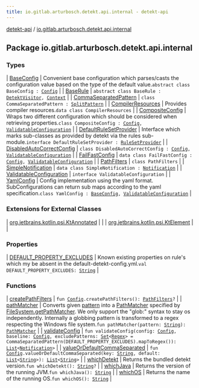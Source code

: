 ```yaml
---
title: io.gitlab.arturbosch.detekt.api.internal - detekt-api
---
```


[detekt-api](../index.html) / [io.gitlab.arturbosch.detekt.api.internal](./index.html)

## Package io.gitlab.arturbosch.detekt.api.internal

### Types

| [BaseConfig](-base-config/index.html) | Convenient base configuration which parses/casts the configuration value based on the type of the default value.`abstract class BaseConfig : `[`Config`](../io.gitlab.arturbosch.detekt.api/-config/index.html) |
| [BaseRule](-base-rule/index.html) | `abstract class BaseRule : `[`DetektVisitor`](../io.gitlab.arturbosch.detekt.api/-detekt-visitor/index.html)`, `[`Context`](../io.gitlab.arturbosch.detekt.api/-context/index.html) |
| [CommaSeparatedPattern](-comma-separated-pattern/index.html) | `class CommaSeparatedPattern : `[`SplitPattern`](../io.gitlab.arturbosch.detekt.api/-split-pattern/index.html) |
| [CompilerResources](-compiler-resources/index.html) | Provides compiler resources.`data class CompilerResources` |
| [CompositeConfig](-composite-config/index.html) | Wraps two different configuration which should be considered when retrieving properties.`class CompositeConfig : `[`Config`](../io.gitlab.arturbosch.detekt.api/-config/index.html)`, `[`ValidatableConfiguration`](-validatable-configuration/index.html) |
| [DefaultRuleSetProvider](-default-rule-set-provider.html) | Interface which marks sub-classes as provided by detekt via the rules sub-module.`interface DefaultRuleSetProvider : `[`RuleSetProvider`](../io.gitlab.arturbosch.detekt.api/-rule-set-provider/index.html) |
| [DisabledAutoCorrectConfig](-disabled-auto-correct-config/index.html) | `class DisabledAutoCorrectConfig : `[`Config`](../io.gitlab.arturbosch.detekt.api/-config/index.html)`, `[`ValidatableConfiguration`](-validatable-configuration/index.html) |
| [FailFastConfig](-fail-fast-config/index.html) | `data class FailFastConfig : `[`Config`](../io.gitlab.arturbosch.detekt.api/-config/index.html)`, `[`ValidatableConfiguration`](-validatable-configuration/index.html) |
| [PathFilters](-path-filters/index.html) | `class PathFilters` |
| [SimpleNotification](-simple-notification/index.html) | `data class SimpleNotification : `[`Notification`](../io.gitlab.arturbosch.detekt.api/-notification/index.html) |
| [ValidatableConfiguration](-validatable-configuration/index.html) | `interface ValidatableConfiguration` |
| [YamlConfig](-yaml-config/index.html) | Config implementation using the yaml format. SubConfigurations can return sub maps according to the yaml specification.`class YamlConfig : `[`BaseConfig`](-base-config/index.html)`, `[`ValidatableConfiguration`](-validatable-configuration/index.html) |

### Extensions for External Classes

| [org.jetbrains.kotlin.psi.KtAnnotated](org.jetbrains.kotlin.psi.-kt-annotated/index.html) |  |
| [org.jetbrains.kotlin.psi.KtElement](org.jetbrains.kotlin.psi.-kt-element/index.html) |  |

### Properties

| [DEFAULT_PROPERTY_EXCLUDES](-d-e-f-a-u-l-t_-p-r-o-p-e-r-t-y_-e-x-c-l-u-d-e-s.html) | Known existing properties on rule's which my be absent in the default-detekt-config.yml.`val DEFAULT_PROPERTY_EXCLUDES: `[`String`](https://kotlinlang.org/api/latest/jvm/stdlib/kotlin/-string/index.html) |

### Functions

| [createPathFilters](create-path-filters.html) | `fun `[`Config`](../io.gitlab.arturbosch.detekt.api/-config/index.html)`.createPathFilters(): `[`PathFilters`](-path-filters/index.html)`?` |
| [pathMatcher](path-matcher.html) | Converts given [pattern](path-matcher.html#io.gitlab.arturbosch.detekt.api.internal$pathMatcher(kotlin.String)/pattern) into a [PathMatcher](https://docs.oracle.com/javase/8/docs/api/java/nio/file/PathMatcher.html) specified by [FileSystem.getPathMatcher](https://docs.oracle.com/javase/8/docs/api/java/nio/file/FileSystem.html#getPathMatcher(java.lang.String)). We only support the "glob:" syntax to stay os independently. Internally a globbing pattern is transformed to a regex respecting the Windows file system.`fun pathMatcher(pattern: `[`String`](https://kotlinlang.org/api/latest/jvm/stdlib/kotlin/-string/index.html)`): `[`PathMatcher`](https://docs.oracle.com/javase/8/docs/api/java/nio/file/PathMatcher.html) |
| [validateConfig](validate-config.html) | `fun validateConfig(config: `[`Config`](../io.gitlab.arturbosch.detekt.api/-config/index.html)`, baseline: `[`Config`](../io.gitlab.arturbosch.detekt.api/-config/index.html)`, excludePatterns: `[`Set`](https://kotlinlang.org/api/latest/jvm/stdlib/kotlin.collections/-set/index.html)`<`[`Regex`](https://kotlinlang.org/api/latest/jvm/stdlib/kotlin.text/-regex/index.html)`> = CommaSeparatedPattern(DEFAULT_PROPERTY_EXCLUDES).mapToRegex()): `[`List`](https://kotlinlang.org/api/latest/jvm/stdlib/kotlin.collections/-list/index.html)`<`[`Notification`](../io.gitlab.arturbosch.detekt.api/-notification/index.html)`>` |
| [valueOrDefaultCommaSeparated](value-or-default-comma-separated.html) | `fun `[`Config`](../io.gitlab.arturbosch.detekt.api/-config/index.html)`.valueOrDefaultCommaSeparated(key: `[`String`](https://kotlinlang.org/api/latest/jvm/stdlib/kotlin/-string/index.html)`, default: `[`List`](https://kotlinlang.org/api/latest/jvm/stdlib/kotlin.collections/-list/index.html)`<`[`String`](https://kotlinlang.org/api/latest/jvm/stdlib/kotlin/-string/index.html)`>): `[`List`](https://kotlinlang.org/api/latest/jvm/stdlib/kotlin.collections/-list/index.html)`<`[`String`](https://kotlinlang.org/api/latest/jvm/stdlib/kotlin/-string/index.html)`>` |
| [whichDetekt](which-detekt.html) | Returns the bundled detekt version.`fun whichDetekt(): `[`String`](https://kotlinlang.org/api/latest/jvm/stdlib/kotlin/-string/index.html)`?` |
| [whichJava](which-java.html) | Returns the version of the running JVM.`fun whichJava(): `[`String`](https://kotlinlang.org/api/latest/jvm/stdlib/kotlin/-string/index.html) |
| [whichOS](which-o-s.html) | Returns the name of the running OS.`fun whichOS(): `[`String`](https://kotlinlang.org/api/latest/jvm/stdlib/kotlin/-string/index.html) |

